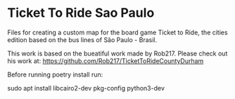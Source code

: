 # Ticket To Ride Sao Paulo
Files for creating a custom map for the board game Ticket to Ride, the cities edition based on the bus lines of São Paulo - Brasil.

This work is based on the bueatiful work made by Rob217.
Please check out his work at: https://github.com/Rob217/TicketToRideCountyDurham

Before running poetry install run:

sudo apt install libcairo2-dev pkg-config python3-dev
